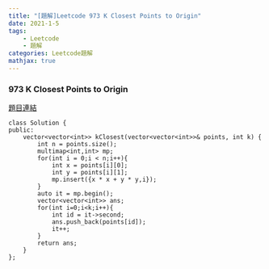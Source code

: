 ```yaml
---
title: "[題解]Leetcode 973 K Closest Points to Origin"
date: 2021-1-5
tags: 
    - Leetcode
    - 題解
categories: Leetcode題解
mathjax: true
---
```


### 973 K Closest Points to Origin
<!--more-->
[題目連結](https://leetcode.com/problems/k-closest-points-to-origin)

```cpp=
class Solution {
public:
    vector<vector<int>> kClosest(vector<vector<int>>& points, int k) {
        int n = points.size();
        multimap<int,int> mp;
        for(int i = 0;i < n;i++){
            int x = points[i][0];
            int y = points[i][1];
            mp.insert({x * x + y * y,i});
        }
        auto it = mp.begin();
        vector<vector<int>> ans;
        for(int i=0;i<k;i++){
            int id = it->second;
            ans.push_back(points[id]);
            it++;
        }
        return ans;
    }
};
```
